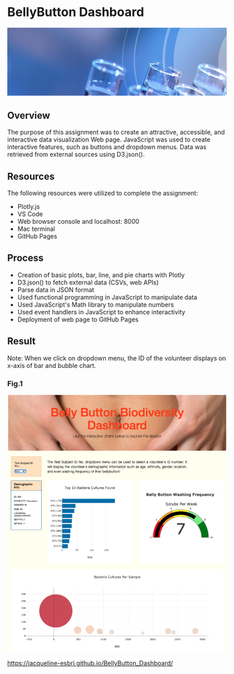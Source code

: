 # BellyButton Dashboard
![mod12.png](PNGs/mod12.png)


## Overview

The purpose of this assignment was to create an attractive, accessible, and interactive data visualization Web page. JavaScript was used to create interactive features, such as buttons and dropdown menus. Data was retrieved from external sources using D3.json().

## Resources

The following resources were utilized to complete the assignment:

- Plotly.js 
- VS Code
- Web browser console and localhost: 8000
- Mac terminal
- GitHub Pages

## Process

- Creation of basic plots, bar, line, and pie charts with Plotly
- D3.json() to fetch external data (CSVs, web APIs)
- Parse data in JSON format
- Used functional programming in JavaScript to manipulate data
- Used JavaScript's Math library to manipulate numbers
- Used event handlers in JavaScript to enhance interactivity
- Deployment of web page to GitHub Pages 


## Result

Note: When we click on dropdown menu, the ID of the volunteer displays on x-axis of bar and bubble chart.

### Fig.1
![web.PNG](PNGs/web.png)

https://jacqueline-esbri.github.io/BellyButton_Dashboard/

